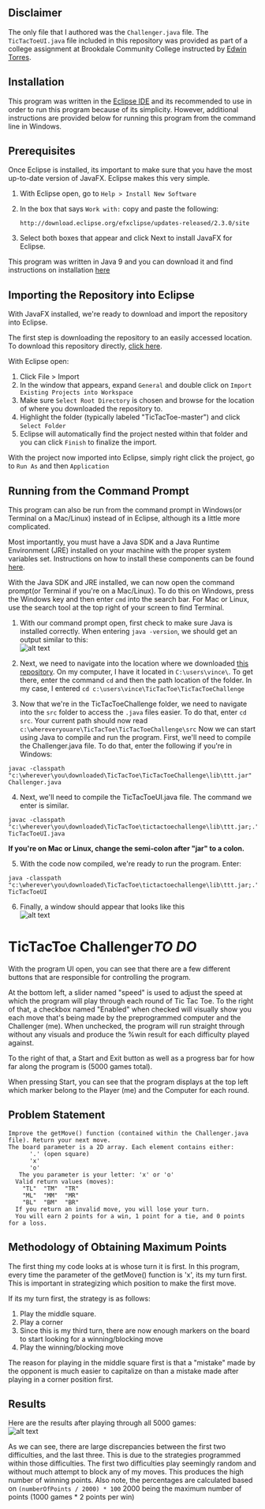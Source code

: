 ## Disclaimer
The only file that I authored was the `Challenger.java` file. The `TicTacToeUI.java` file included in this repository was provided as part of a college assignment at Brookdale Community College instructed by [Edwin Torres](https://gitlab.com/CoachEd).

## Installation
This program was written in the [Eclipse IDE](http://www.eclipse.org/downloads/packages/release/Photon/RC3) and its recommended to use in order to run this program because of its simplicity. However, additional instructions are provided below for running this program from the command line in Windows.

## Prerequisites
Once Eclipse is installed, its important to make sure that you have the most up-to-date version of JavaFX. Eclipse makes this very simple. 

1. With Eclipse open, go to `Help > Install New Software` 

2. In the box that says `Work with:` copy and paste the following:
      ```
      http://download.eclipse.org/efxclipse/updates-released/2.3.0/site
      ``` 
3. Select both boxes that appear and click Next to install JavaFX for Eclipse.

This program was written in Java 9 and you can download it and find instructions on installation [here](http://www.oracle.com/technetwork/java/javase/downloads/index.html)

## Importing the Repository into Eclipse
With JavaFX installed, we're ready to download and import the repository into Eclipse.

The first step is downloading the repository to an easily accessed location. To download this repository directly, [click here](https://github.com/vincent-simpson/TicTacToe/archive/master.zip).  

With Eclipse open:
1. Click File > Import
2. In the window that appears, expand `General` and double click on `Import Existing Projects into Workspace`
3. Make sure `Select Root Directory` is chosen and browse for the location of where you downloaded the repository to. 
4. Highlight the folder (typically labeled "TicTacToe-master") and click `Select Folder`
5. Eclipse will automatically find the project nested within that folder and you can click `Finish` to finalize the import.

With the project now imported into Eclipse, simply right click the project, go to `Run As` and then `Application`

## Running from the Command Prompt
This program can also be run from the command prompt in Windows(or Terminal on a Mac/Linux) instead of in Eclipse, although its a little more complicated.  

Most importantly, you must have a Java SDK and a Java Runtime Environment (JRE) installed on your machine with the proper system variables set. Instructions on how to install these components can be found [here](http://www.oracle.com/technetwork/java/javase/downloads/index.html).  

With the Java SDK and JRE installed, we can now open the command prompt(or Terminal if you're on a Mac/Linux). To do this on Windows, press the Windows key and then enter `cmd` into the search bar. For Mac or Linux, use the search tool at the top right of your screen to find Terminal.  

1. With our command prompt open, first check to make sure Java is installed correctly. When entering `java -version`, we should get an output similar to this:  
![alt text](https://image.ibb.co/hOz6xy/checkjavaversion.png "Java version check")  

2. Next, we need to navigate into the location where we downloaded [this repository](https://github.com/vincent-simpson/TicTacToe/archive/master.zip). On my computer, I have it located in `C:\users\vince\`. To get there, enter the command `cd` and then the path location of the folder. In my case, I entered `cd c:\users\vince\TicTacToe\TicTacToeChallenge`  

3. Now that we're in the TicTacToeChallenge folder, we need to navigate into the `src` folder to access the `.java` files easier. To do that, enter `cd src`. Your current path should now read `c:\whereveryouare\TicTacToe\TicTacToeChallenge\src` Now we can start using Java to compile and run the program. First, we'll need to compile the Challenger.java file. To do that, enter the following if you're in Windows:  
```
javac -classpath "c:\wherever\you\downloaded\TicTacToe\TicTacToeChallenge\lib\ttt.jar" Challenger.java
```

4. Next, we'll need to compile the TicTacToeUI.java file. The command we enter is similar.
```
javac -classpath "c:\wherever\you\downloaded\TicTacToe\tictactoechallenge\lib\ttt.jar;." TicTacToeUI.java
```
**If you're on Mac or Linux, change the semi-colon after "jar" to a colon.**  

5. With the code now compiled, we're ready to run the program. Enter:
```
java -classpath "c:\wherever\you\downloaded\TicTacToe\tictactoechallenge\lib\ttt.jar;." TicTacToeUI
```
6. Finally, a window should appear that looks like this  
![alt text](https://i.imgur.com/646loGQ.png)




# TicTacToe Challenger***TO DO***

With the program UI open, you can see that there are a few different buttons that are responsible for controlling the program.  

At the bottom left, a slider named "speed" is used to adjust the speed at which the program will play through each round of Tic Tac Toe. To the right of that, a checkbox named "Enabled" when checked will visually show you each move that's being made by the preprogrammed computer and the Challenger (me). When unchecked, the program will run straight through without any visuals and produce the %win result for each difficulty played against.  

To the right of that, a Start and Exit button as well as a progress bar for how far along the program is (5000 games total).  

When pressing Start, you can see that the program displays at the top left which marker belong to the Player (me) and the Computer for each round. 

## Problem Statement 

```
Improve the getMove() function (contained within the Challenger.java file). Return your next move.  
The board parameter is a 2D array. Each element contains either:  
      '.' (open square)  
      'x'  
      'o'  
   The you parameter is your letter: 'x' or 'o'  
  Valid return values (moves):  
    "TL"  "TM"  "TR"   
    "ML"  "MM"  "MR"   
    "BL"  "BM"  "BR"  
  If you return an invalid move, you will lose your turn.  
  You will earn 2 points for a win, 1 point for a tie, and 0 points for a loss.
  ```
  ## Methodology of Obtaining Maximum Points
  The first thing my code looks at is whose turn it is first. In this program, every time the parameter of the getMove() function is 'x', its my turn first. This is important in strategizing which position to make the first move.  
  
  If its my turn first, the strategy is as follows:  
  1. Play the middle square.
  2. Play a corner
  3. Since this is my third turn, there are now enough markers on the board to start looking for a winning/blocking move
  4. Play the winning/blocking move  
  
  The reason for playing in the middle square first is that a "mistake" made by the opponent is much easier to capitalize on than a mistake made after playing in a corner position first.  
 
## Results
Here are the results after playing through all 5000 games:  
![alt text](https://i.imgur.com/Orv4DIC.png)  

As we can see, there are large discrepancies between the first two difficulties, and the last three. This is due to the strategies programmed within those difficulties. The first two difficulties play seemingly random and without much attempt to block any of my moves. This produces the high number of winning points. Also note, the percentages are calculated based on `(numberOfPoints / 2000) * 100` 2000 being the maximum number of points (1000 games * 2 points per win)
